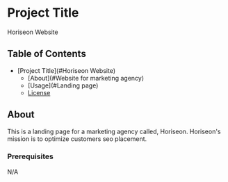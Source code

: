 # Project Title

Horiseon Website

## Table of Contents

- [Project Title](#Horiseon Website)
  - [About](#Website for marketing agency)
  - [Usage](#Landing page)
  - [License](#MIT)

## About

This is a landing page for a marketing agency called, Horiseon. Horiseon's mission is to optimize customers seo placement. 


### Prerequisites

N/A
